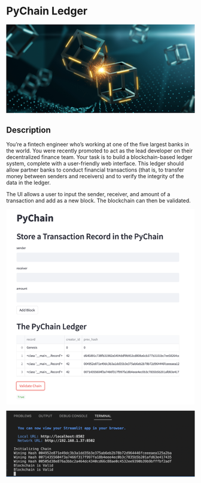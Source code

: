 # PyChain Ledger

![alt=""](Images/application-image.png)

## Description

You’re a fintech engineer who’s working at one of the five largest banks in the world. You were recently promoted to act as the lead developer on their decentralized finance team. Your task is to build a blockchain-based ledger system, complete with a user-friendly web interface. This ledger should allow partner banks to conduct financial transactions (that is, to transfer money between senders and receivers) and to verify the integrity of the data in the ledger.

The UI allows a user to input the sender, receiver, and amount of a transaction and add as a new block. The blockchain can then be validated. 

![The UI](../Instructions/Images/blockchain_ui.png)

![The terminal Output](../Instructions/Images/terminal_output.png)
